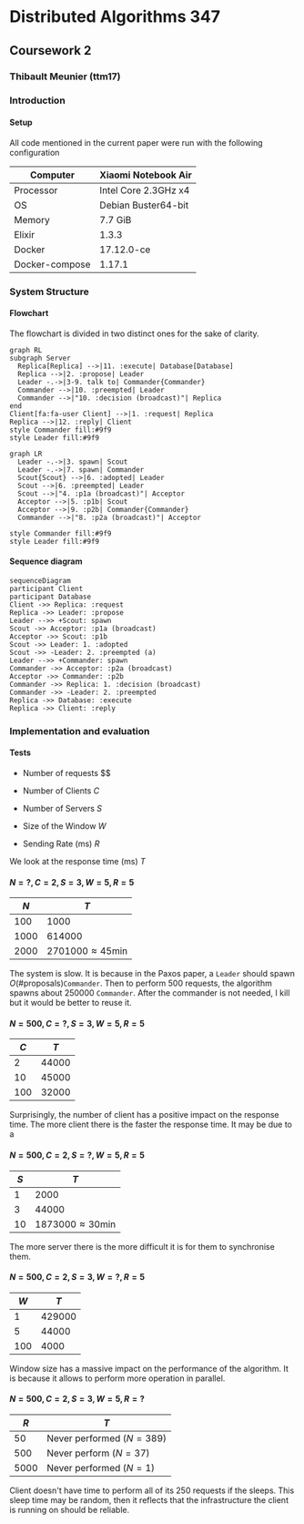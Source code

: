 # Distributed Algorithms 347

## Coursework 2

### Thibault Meunier (ttm17)



### Introduction

#### Setup

All code mentioned in the current paper were run with the following configuration

| Computer       | Xiaomi Notebook Air  |
| -------------- | -------------------- |
| Processor      | Intel Core 2.3GHz x4 |
| OS             | Debian Buster64-bit  |
| Memory         | 7.7 GiB              |
| Elixir         | 1.3.3                |
| Docker         | 17.12.0-ce           |
| Docker-compose | 1.17.1               |

### System Structure

#### Flowchart

The flowchart is divided in two distinct ones for the sake of clarity.

```mermaid
graph RL
subgraph Server
  Replica[Replica] -->|11. :execute| Database[Database]
  Replica -->|2. :propose| Leader
  Leader -.->|3-9. talk to| Commander{Commander}
  Commander -->|10. :preempted| Leader
  Commander -->|"10. :decision (broadcast)"| Replica
end
Client[fa:fa-user Client] -->|1. :request| Replica
Replica -->|12. :reply| Client
style Commander fill:#9f9
style Leader fill:#9f9
```

```mermaid
graph LR
  Leader -.->|3. spawn| Scout
  Leader -.->|7. spawn| Commander
  Scout{Scout} -->|6. :adopted| Leader
  Scout -->|6. :preempted| Leader
  Scout -->|"4. :p1a (broadcast)"| Acceptor
  Acceptor -->|5. :p1b| Scout
  Acceptor -->|9. :p2b| Commander{Commander}
  Commander -->|"8. :p2a (broadcast)"| Acceptor
  
style Commander fill:#9f9
style Leader fill:#9f9
```

#### Sequence diagram

```mermaid
sequenceDiagram
participant Client
participant Database
Client ->> Replica: :request
Replica ->> Leader: :propose
Leader -->> +Scout: spawn
Scout ->> Acceptor: :p1a (broadcast)
Acceptor ->> Scout: :p1b
Scout ->> Leader: 1. :adopted
Scout ->> -Leader: 2. :preempted (a)
Leader -->> +Commander: spawn
Commander ->> Acceptor: :p2a (broadcast)
Acceptor ->> Commander: :p2b
Commander ->> Replica: 1. :decision (broadcast)
Commander ->> -Leader: 2. :preempted
Replica ->> Database: :execute
Replica ->> Client: :reply
```



### Implementation and evaluation

#### Tests

+ Number of requests $$


+ Number of Clients $C$
+ Number of Servers $S$
+ Size of the Window $W$
+ Sending Rate (ms) $R$

We look at the response time (ms) $T$

#### $N=?,C=2, S=3, W=5, R=5$

| $N$  | $T$                              |
| ---- | -------------------------------- |
| 100  | $1000$                           |
| 1000 | $614000$                         |
| 2000 | $2701000 \approx 45\mathrm{min}$ |

The system is slow. It is because in the Paxos paper, a `Leader` should spawn $O\left(\#\mathrm{proposals}\right)​$ `Commander`. Then to perform $500​$ requests, the algorithm spawns about $250000​$ `Commander`. After the commander is not needed, I kill but it would be better to reuse it.

#### $N=500, C=?, S=3, W=5, R=5$

| $C$  | $T$     |
| ---- | ------- |
| 2    | $44000$ |
| 10   | $45000$ |
| 100  | $32000$ |

Surprisingly, the number of client has a positive impact on the response time. The more client there is the faster the response time. It may be due to a 

#### $N=500, C=2, S=?, W=5, R=5$

| $S$  | $T$                              |
| ---- | -------------------------------- |
| 1    | $2000$                           |
| 3    | $44000$                          |
| 10   | $1873000 \approx 30\mathrm{min}$ |

The more server there is the more difficult it is for them to synchronise them.

#### $N=500, C=2, S=3, W=?, R=5$

| $W$  | $T$      |
| ---- | -------- |
| 1    | $429000$ |
| 5    | $44000$  |
| 100  | $4000$   |

Window size has a massive impact on the performance of the algorithm. It is because it allows to perform more operation in parallel.

#### $N=500, C=2, S=3, W=5, R=?$

| $R$  | $T$                       |
| ---- | ------------------------- |
| 50   | Never performed ($N=389$) |
| 500  | Never perform ($N=37$)    |
| 5000 | Never performed ($N=1$)   |

Client doesn't have time to perform all of its $250$ requests if the sleeps. This sleep time may be random, then it reflects that the infrastructure the client is running on should be reliable.